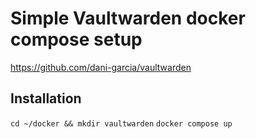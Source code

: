 # Simple Vaultwarden docker compose setup

https://github.com/dani-garcia/vaultwarden

## Installation

`cd ~/docker && mkdir vaultwarden`
`docker compose up`
